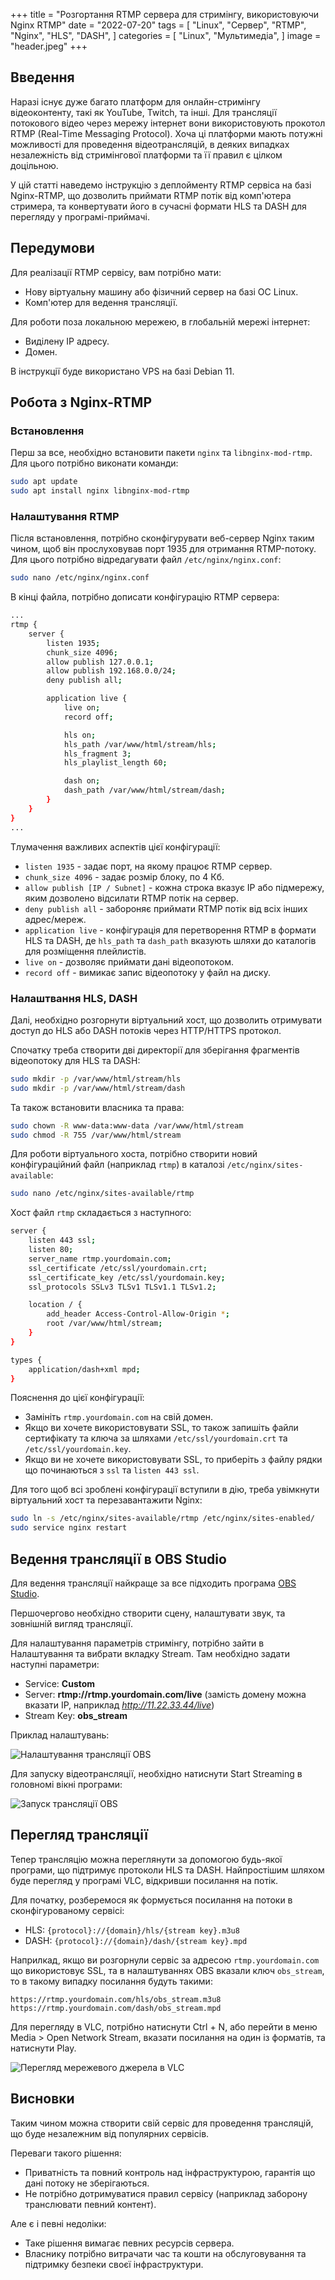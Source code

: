 +++
title = "Розгортання RTMP сервера для стримінгу, використовуючи Nginx RTMP"
date = "2022-07-20"
tags = [
    "Linux",
    "Сервер",
    "RTMP",
    "Nginx",
    "HLS",
    "DASH",
]
categories = [
    "Linux",
    "Мультимедіа",
]
image = "header.jpeg"
+++

## Введення

Наразі існує дуже багато платформ для онлайн-стримінгу відеоконтенту, такі як YouTube, Twitch, та інші. Для трансляції потокового відео через мережу інтернет вони використовують прокотол RTMP (Real-Time Messaging Protocol). Хоча ці платформи мають потужні можливості для проведення відеотрансляцій, в деяких випадках незалежність від стримінгової платформи та її правил є цілком доцільною.

У цій статті наведемо інструкцію з деплойменту RTMP сервіса на базі Nginx-RTMP, що дозволить приймати RTMP потік від комп'ютера стримера, та конвертувати його в сучасні формати HLS та DASH для перегляду у програмі-приймачі.

## Передумови

Для реалізації RTMP сервісу, вам потрібно мати:

- Нову віртуальну машину або фізичний сервер на базі ОС Linux.
- Комп'ютер для ведення трансляції.

Для роботи поза локальною мережею, в глобальній мережі інтернет:
- Виділену IP адресу.
- Домен.

В інструкції буде використано VPS на базі Debian 11.

## Робота з Nginx-RTMP

### Встановлення

Перш за все, необхідно встановити пакети `nginx` та `libnginx-mod-rtmp`. Для цього потрібно виконати команди:

```bash
sudo apt update
sudo apt install nginx libnginx-mod-rtmp
```

### Налаштування RTMP

Після встановлення, потрібно сконфігурувати веб-сервер Nginx таким чином, щоб він прослуховував порт 1935 для отримання RTMP-потоку. Для цього потрібно відредагувати файл `/etc/nginx/nginx.conf`:

```bash
sudo nano /etc/nginx/nginx.conf
```

В кінці файла, потрібно дописати конфігурацію RTMP сервера:

```bash
...
rtmp {
    server {
        listen 1935;
        chunk_size 4096;
        allow publish 127.0.0.1;
        allow publish 192.168.0.0/24;
        deny publish all;

        application live {
            live on;
            record off;

            hls on;
            hls_path /var/www/html/stream/hls;
            hls_fragment 3;
            hls_playlist_length 60;

            dash on;
            dash_path /var/www/html/stream/dash;
        }
    }
}
...
```

Тлумачення важливих аспектів цієї конфігурації:

- `listen 1935` - задає порт, на якому працює RTMP сервер.
- `chunk_size 4096` - задає розмір блоку, по 4 Кб.
- `allow publish [IP / Subnet]` - кожна строка вказує IP або підмережу, яким дозволено відсилати RTMP потік на сервер.
- `deny publish all` - забороняє приймати RTMP потік від всіх інших адрес/мереж.
- `application live` - конфігурація для перетворення RTMP в формати HLS та DASH, де `hls_path` та `dash_path` вказують шляхи до каталогів для розміщення плейлистів.
- `live on` - дозволяє приймати дані відеопотоком.
- `record off` - вимикає запис відеопотоку у файл на диску.

### Налаштвання HLS, DASH

Далі, необхідно розгорнути віртуальний хост, що дозволить отримувати доступ до HLS або DASH потоків через HTTP/HTTPS протокол.

Спочатку треба створити дві директорії для зберігання фрагментів відеопотоку для HLS та DASH:

```bash
sudo mkdir -p /var/www/html/stream/hls
sudo mkdir -p /var/www/html/stream/dash
```

Та також встановити власника та права:

```bash
sudo chown -R www-data:www-data /var/www/html/stream
sudo chmod -R 755 /var/www/html/stream
```

Для роботи віртуального хоста, потрібно створити новий конфігураційний файл (наприклад `rtmp`) в каталозі `/etc/nginx/sites-available`:

```bash
sudo nano /etc/nginx/sites-available/rtmp
```

Хост файл `rtmp` складається з наступного:

```bash
server {
    listen 443 ssl;
    listen 80;
    server_name rtmp.yourdomain.com;
    ssl_certificate /etc/ssl/yourdomain.crt;
    ssl_certificate_key /etc/ssl/yourdomain.key;
    ssl_protocols SSLv3 TLSv1 TLSv1.1 TLSv1.2;

    location / {
        add_header Access-Control-Allow-Origin *;
        root /var/www/html/stream;
    }
}

types {
    application/dash+xml mpd;
}
```

Пояснення до цієї конфігурації:
- Замініть `rtmp.yourdomain.com` на свій домен.
- Якщо ви хочете використовувати SSL, то також запишіть файли сертифікату та ключа за шляхами `/etc/ssl/yourdomain.crt` та `/etc/ssl/yourdomain.key`.
- Якщо ви не хочете використовувати SSL, то приберіть з файлу рядки що починаються з `ssl` та `listen 443 ssl`.

Для того щоб всі зроблені конфігурації вступили в дію, треба увімкнути віртуальний хост та перезавантажити Nginx:

```bash
sudo ln -s /etc/nginx/sites-available/rtmp /etc/nginx/sites-enabled/
sudo service nginx restart
```

## Ведення трансляції в OBS Studio

Для ведення трансляції найкраще за все підходить програма [OBS Studio](https://obsproject.com/uk).

Першочергово необхідно створити сцену, налаштувати звук, та зовнішній вигляд трансляції.

Для налаштування параметрів стримінгу, потрібно зайти в Налаштування та вибрати вкладку Stream. Там необхідно задати наступні параметри:

- Service: **Custom**
- Server: **rtmp://rtmp.yourdomain.com/live** (замість домену можна вказати IP, наприклад _http://11.22.33.44/live_)
- Stream Key: **obs_stream**

Приклад налаштувань:

![Налаштування трансляції OBS](obs_stream_settings.png)

Для запуску відеотрансляції, необхідно натиснути Start Streaming в головномі вікні програми:

![Запуск трансляції OBS](obs_stream_start.png)

## Перегляд трансляції

Тепер трансляцію можна переглянути за допомогою будь-якої програми, що підтримує протоколи HLS та DASH. Найпростішим шляхом буде перегляд у програмі VLC, відкривши посилання на потік. 

Для початку, розберемося як формується посилання на потоки в сконфігурованому сервісі:

- HLS: `{protocol}://{domain}/hls/{stream key}.m3u8`
- DASH: `{protocol}://{domain}/dash/{stream key}.mpd`

Наприлкад, якщо ви розгорнули сервіс за адресою `rtmp.yourdomain.com` що використовує SSL, та в налаштуваннях OBS вказали ключ `obs_stream`, то в такому випадку посилання будуть такими:

```
https://rtmp.yourdomain.com/hls/obs_stream.m3u8
https://rtmp.yourdomain.com/dash/obs_stream.mpd
```

Для перегляду в VLC, потрібно натиснути Ctrl + N, або перейти в меню Media > Open Network Stream, вказати посилання на один із форматів, та натиснути Play.

![Перегляд мережевого джерела в VLC](vlc_play_1.png)

## Висновки

Таким чином можна створити свій сервіс для проведення трансляцій, що буде незалежним від популярних сервісів.

Переваги такого рішення:

- Приватність та повний контроль над інфраструктурою, гарантія що дані потоку не зберігаються.
- Не потрібно дотримуватися правил сервісу (наприклад заборону транслювати певний контент).

Але є і певні недоліки:

- Таке рішення вимагає певних ресурсів сервера.
- Власнику потрібно витрачати час та кошти на обслуговування та підтримку безпеки своєї інфраструктури.
